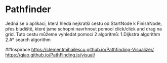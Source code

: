 # Pathfinder

Jedná se o aplikaci, která hledá nejkratší cestu od StartNode k FinishNode, přes bludiště, které jsme schopni navrhnout pomocí click/click and drag na grid. Tuto cestu můžeme vyhledat pomocí 2 algoritmů:
1.Dijkstra algorithm 
2.A* search algorithm


##Inspirace
https://clementmihailescu.github.io/Pathfinding-Visualizer/
https://qiao.github.io/PathFinding.js/visual/
